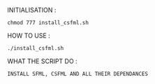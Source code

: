 INITIALISATION :

    chmod 777 install_csfml.sh

HOW TO USE :

    ./install_csfml.sh

WHAT THE SCRIPT DO :

    INSTALL SFML, CSFML AND ALL THEIR DEPENDANCES
